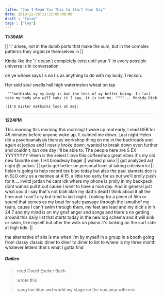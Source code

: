 ```yaml
---
title: "Can I Read You This to Start Your Day"
date: 2019-12-08T11:32:06-08:00
draft : "false"
tags : ["log"]
---
```


**11:39AM**

|| 'I' arises, not in the dumb parts that make the sum, but in the complex patterns they organize themselves in ||

Kinda like the 'i' doesn't completely exist until your 'i' in every possible universe is in conversation

oh ye whose says I s no I s as anything to do with my body, I reckon.  

Her sold soul swells hell high watermelon wheat on tap

```
 """methinks my my body is but the less of my better being. In fact take my body who will take it I say, it is not me. """" -- Mobidy Dick

||I'm mister methinks look at me||

```

___


**1224PM**

This morning this morning this morning! I woke up real early, I read GEB for 45 minutes before anyone woke up. It calmed me down. Last night Helen did a psychoanalysis therapy workshop thing on me in the backroads and again at jockos and I nearly broke down, wanted to break down even further and couldn't, but one day I'll be able to. The people here are S EX YYYYYYYY Hleen is the seiest I love this coffeeshop great vibes it's my old new favorite one. I  Hit broadway bagel || walked pismo || got analyzed ast night @ jockos' || gotta get better on personal level at taking criticism lol || helen is going to help record toe blue today but also the paul stamets doc is in SLO only as a matinee at 4:15, a little too early for us but we'll prolly push for it.... invitd jordan he cant idk where my phone is prolly in my backpack dont wanna pull it out cause I want to have a nice day. And in general just what could I say that's not blah blah my dad's dead I think about it all the time and I can't cry but tried to last night. Looking for a piece of film or sound that serves as my boat for safe passage through the ismuthof my tears, cause I can't swim through them, my feet are lead and my dick's in h 24 7 and my mind is on my grief anger and songs and there's no getting around this daily list that starts today in the new log schema and it will sink or swim, like myself but after the walk on pismo it's looking on the surf side at high tide. ||

the alternative of alts is me when I'm by myself in a group in a booth going from classy classic diner to diner to diner to list to where is my three month whatever letters that's what I gotta find


<!-- Proverbs from the ghetto -->

##### Dailies

<!-- 1 read -->

> read Godel Escher Bach

<!-- 2 write -->

> wrote this

<!-- 3 music -->

>

<!-- 4 sing -->

> sang toe blue and world my stage on the nux amp with mic  

<!-- 5 YT Vizzies -->

>

<!-- 6 P Call -->

>

<!-- 7 Dance workout -->

>

<!-- 8 POLIW.AT Blog -->

<!-- 9 Archive -->

<!-- 10 FF L&L -->

<!-- 11 Friends & Fam -->

<!-- 12 Love & Legacy -->
